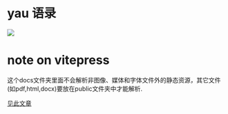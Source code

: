 # yau 语录

![](/imgs/QQ图片20240704000003.jpg)

# note on vitepress

这个docs文件夹里面不会解析非图像、媒体和字体文件外的静态资源，其它文件(如pdf,html,docx)要放在public文件夹中才能解析.

[见此文章](https://cloud.tencent.com/developer/article/2423944)